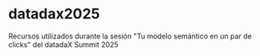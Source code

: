# datadax2025
Recursos utilizados durante la sesión "Tu modelo semántico en un par de clicks" del datadaX Summit 2025
